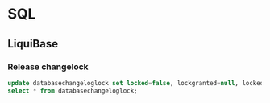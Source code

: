 # SQL

## LiquiBase

### Release changelock
```sql
update databasechangeloglock set locked=false, lockgranted=null, lockedby=null where id=1;
select * from databasechangeloglock;
```
